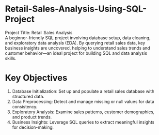 # Retail-Sales-Analysis-Using-SQL-Project
Project Title: Retail Sales Analysis  
A beginner-friendly SQL project involving database setup, data cleaning, and exploratory data analysis (EDA). By querying retail sales data, key business insights are uncovered, helping to understand sales trends and customer behavior—an ideal project for building SQL and data analysis skills.

# Key Objectives
1. Database Initialization: Set up and populate a retail sales database with structured data.
2. Data Preprocessing: Detect and manage missing or null values for data consistency.
3. Exploratory Analysis: Examine sales patterns, customer demographics, and product trends.
4. Business Insights: Leverage SQL queries to extract meaningful insights for decision-making.
